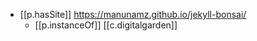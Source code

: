 


- [[p.hasSite]] https://manunamz.github.io/jekyll-bonsai/
  - [[p.instanceOf]] [[c.digitalgarden]]
